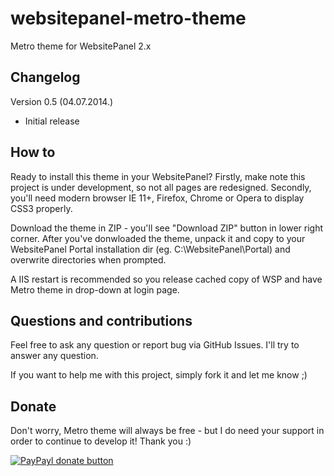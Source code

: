 websitepanel-metro-theme
========================

Metro theme for WebsitePanel 2.x

Changelog
-----
Version 0.5 (04.07.2014.)
- Initial release

How to
-----

Ready to install this theme in your WebsitePanel? Firstly, make note this project is under development, so not all pages are redesigned. Secondly, you'll need modern browser IE 11+, Firefox, Chrome or Opera to display CSS3 properly.

Download the theme in ZIP - you'll see "Download ZIP" button in lower right corner.
After you've donwloaded the theme, unpack it and copy to your WebsitePanel Portal installation dir (eg. C:\WebsitePanel\Portal\) and overwrite directories when prompted.

A IIS restart is recommended so you release cached copy of WSP and have Metro theme in drop-down at login page.

Questions and contributions
-----

Feel free to ask any question or report bug via GitHub Issues. I'll try to answer any question.

If you want to help me with this project, simply fork it and let me know ;)

Donate
-----

Don't worry, Metro theme will always be free - but I do need your support in order to continue to develop it! Thank you :)

[![PayPayl donate button](https://www.paypalobjects.com/webstatic/en_US/btn/btn_donate_pp_142x27.png)](https://www.paypal.com/cgi-bin/webscr?cmd=_xclick&business=WNPTPVJ6QK8H8&lc=HR&item_name=Donation%20to%20developer&currency_code=USD&amount=5%2e00)
